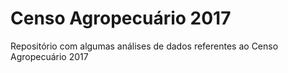 # Censo Agropecuário 2017

Repositório com algumas análises de dados referentes ao Censo Agropecuário 2017

